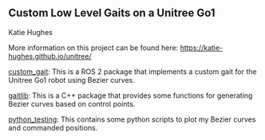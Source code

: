 ## Custom Low Level Gaits on a Unitree Go1
Katie Hughes

More information on this project can be found here: https://katie-hughes.github.io/unitree/

[custom_gait](custom_gait): This is a ROS 2 package that implements a custom gait for the Unitree Go1 robot using Bezier curves.

[gaitlib](gaitlib): This is a C++ package that provides some functions for generating Bezier curves based on control points.

[python_testing](python_testing): This contains some python scripts to plot my Bezier curves and commanded positions.